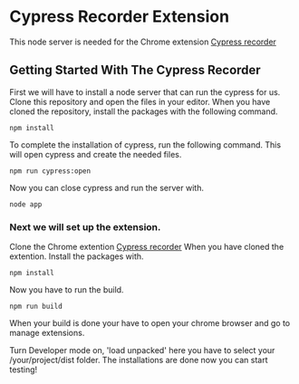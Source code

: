 # Cypress Recorder Extension

This node server is needed for the Chrome extension [Cypress recorder](https://github.com/JordyvdNeut-Jool/Cypress-Recorder)

## Getting Started With The Cypress Recorder

First we will have to install a node server that can run the cypress for us.
Clone this repository and open the files in your editor.
When you have cloned the repository, install the packages with the following command.

```
npm install
```

To complete the installation of cypress, run the following command. This will open cypress and create the needed files.

```
npm run cypress:open
```

Now you can close cypress and run the server with.

```
node app
```

### Next we will set up the extension.

Clone the Chrome extention [Cypress recorder](https://github.com/JordyvdNeut-Jool/Cypress-Recorder)
When you have cloned the extention. Install the packages with.

```
npm install
```

Now you have to run the build.

```
npm run build
```

When your build is done your have to open your chrome browser and go to manage extensions.

Turn Developer mode on, 'load unpacked' here you have to select your /your/project/dist folder.
The installations are done now you can start testing!
